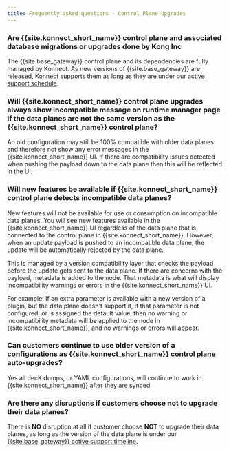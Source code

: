 ```yaml
---
title: Frequently asked questions - Control Plane Upgrades
---
```




### Are {{site.konnect_short_name}} control plane and associated database migrations or upgrades done by Kong Inc

The {{site.base_gateway}} control plane and its dependencies are fully managed by Konnect. As new versions of {{site.base_gateway}} are released, Konnect supports them as long as they are under our [active support schedule](/gateway/latest/support-policy/#version-support-for-kong-gateway-enterprise/).


### Will {{site.konnect_short_name}} control plane upgrades always show incompatible message on runtime manager page if the data planes are not the same version as the  {{site.konnect_short_name}} control plane?

An old configuration may still be 100% compatible with older data planes and therefore not show any error messages in the {{site.konnect_short_name}} UI. If there are compatibility issues detected when pushing the payload down to the data plane then this will be reflected in the UI.

### Will new features be available if {{site.konnect_short_name}} control plane detects incompatible data planes?

New features will not be available for use or consumption on incompatible data planes. You will see new features available in the {{site.konnect_short_name}} UI regardless of the data plane that is connected to the control plane in {{site.konnect_short_name}}. However, when an update payload is pushed to an incompatible data plane, the update will be automatically rejected by the data plane. 

This is managed by a version compatibility layer that checks the payload before the update gets sent to the data plane. If there are concerns with the payload, metadata is added to the node. That metadata is what will display incompatibility warnings or errors in the {{site.konnect_short_name}} UI. 

For example: If an extra parameter is available with a new version of a plugin, but the data plane doesn't support it, if that parameter is not configured, or is assigned the default value, then no warning or incompatibility metadata will be applied to the node in {{site.konnect_short_name}}, and no warnings or errors will appear.

###  Can customers continue to use older version of a configurations as {{site.konnect_short_name}} control plane auto-upgrades?

Yes all decK dumps, or YAML configurations, will continue to work in {{site.konnect_short_name}} after they are synced.

### Are there any disruptions if customers choose not to upgrade their data planes?

There is **NO** disruption at all if customer choose **NOT** to upgrade their data planes, as long as the version of the data plane is under our [{{site.base_gateway}} active support timeline](/gateway/latest/support-policy/#version-support-for-kong-gateway-enterprise/). 